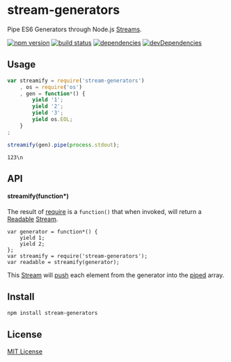 # stream-generators

Pipe ES6 Generators through Node.js [Streams][Stream].

[![npm version][1]][2]
[![build status][3]][4]
[![dependencies][5]][6]
[![devDependencies][7]][8]

[1]: https://badge.fury.io/js/stream-generators.svg
[2]: https://badge.fury.io/js/stream-generators
[3]: https://api.travis-ci.org/mimetnet/node-stream-generators.svg
[4]: https://travis-ci.org/mimetnet/node-stream-generators
[5]: https://david-dm.org/mimetnet/node-stream-generators.svg
[6]: https://david-dm.org/mimetnet/node-stream-generators
[7]: https://david-dm.org/mimetnet/node-stream-generators/dev-status.svg?#info=devDependencies
[8]: https://david-dm.org/mimetnet/node-stream-generators/#info=devDependencies

## Usage

```js
var streamify = require('stream-generators')
    , os = require('os')
    , gen = function*() {
        yield '1';
        yield '2';
        yield '3';
        yield os.EOL;
    }
;

streamify(gen).pipe(process.stdout);
```

```
123\n
```


## API

#### streamify(function*)
The result of [require][require] is a `function()` that when invoked, will
return a [Readable][Readable] [Stream][Stream].

```
var generator = function*() {
    yield 1;
    yield 2;
};
var streamify = require('stream-generators');
var readable = streamify(generator);
```

This [Stream][Stream] will [push][push] each element from the generator into
the [piped][pipe] array.

[Readable]: http://nodejs.org/api/stream.html#stream_class_stream_readable
[Stream]: http://nodejs.org/api/stream.html#stream_stream
[require]: http://nodejs.org/api/globals.html#globals_require
[push]: https://nodejs.org/api/stream.html#stream_readable_push_chunk_encoding
[pipe]: https://nodejs.org/api/stream.html#stream_readable_pipe_destination_options

## Install

```sh
npm install stream-generators
```

## License

[MIT License](https://github.com/mimetnet/node-stream-generators/blob/master/LICENSE)
